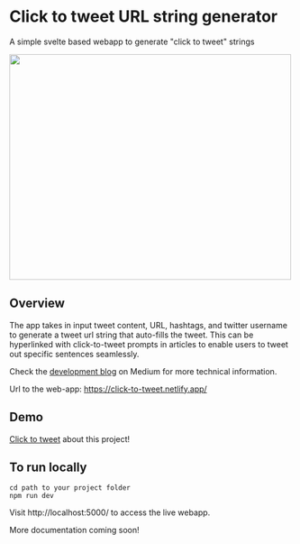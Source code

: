 # Click to tweet URL string generator

A simple svelte based webapp to generate "click to tweet" strings

<img src="https://miro.medium.com/proxy/1*i3lbnY-fLSg9Vw_SV2lx3w.png" width=500px height=400px/>

## Overview
 
The app takes in input tweet content, URL, hashtags, and twitter username to generate a tweet url string that auto-fills the tweet. This can be hyperlinked with click-to-tweet prompts in articles to enable users to tweet out specific sentences seamlessly.

Check the [development blog](https://medium.com/the-research-nest/how-to-build-a-simple-web-app-a-click-to-tweet-generator-in-svelte-and-javascript-cc689bc1bf84) on Medium for more technical information.
 
Url to the web-app: https://click-to-tweet.netlify.app/

## Demo

[Click to tweet](https://twitter.com/intent/tweet?text=A%20tutorial%20to%20build%20a%20web%20app%20in%20Svelte&url=bit.ly%2Fxq-svelte-1&hashtags=svelte%2Cdev%2Cblog%2Ctech%2Cjavascript&via=xq_is_here) about this project!

## To run locally

```
cd path to your project folder
npm run dev
```
Visit http://localhost:5000/ to access the live webapp.

More documentation coming soon!
